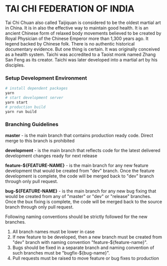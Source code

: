 # TAI CHI FEDERATION OF INDIA

Tai Chi Chuan also called Taijiquan is considered to be the oldest martial art in China. It is in also the effective way to maintain good health. It is an ancient Chinese form of relaxed body movements believed to be created by Royal Physician of the Chinese Emperor more than 1,300 years ago. It legend backed by Chinese folk. There is no authentic historical documentary evidence. But one thing is certain. It was originally conceived as a health system. Taichi was accredited to a Taoist monk named Zhang San Feng as its creator. Taichi was later developed into a martial art by his disciples.

### Setup Development Environment

```sh
# install dependent packages
yarn
# start development server
yarn start
# production build
yarn run build
```
### Branching Guidelines


**master** - is the main branch that contains production ready code. Direct merge to this branch is prohibited

**development** - is the main branch that reflects code for the latest delivered development changes ready for next release

**feature-${FEATURE-NAME}** - is the main branch for any new feature development that would be created from "dev" branch. Once the feature development is complete, the code will be merged back to "dev" branch through only pull request. 

**bug-${FEATURE-NAME}** - is the main branch for any new bug fixing that would be created from any of "master" or "dev" or "release" branches. Once the bux fixing is complete, the code will be merged back to the source branch through only pull request. 

Following naming conventions should be strictly followed for the new branches.

1. All branch names must be lower in case
2. If new feature to be developed, then a new branch must be created from "dev" branch with naming convention "feature-${feature-name}".
3. Bugs should be fixed in a separate branch and naming convention of such branches must be "bugfix-${bug-name}".
4. Pull requests must be raised to move feature or bug fixes to production
